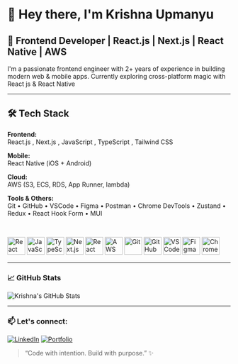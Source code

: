 # 👋 Hey there, I'm Krishna Upmanyu

## 💼 Frontend Developer | React.js | Next.js | React Native | AWS

I'm a passionate frontend engineer with 2+ years of experience in building modern web & mobile apps. Currently exploring cross-platform magic with React js & React Native 

---
## 🛠️ Tech Stack

**Frontend:**  
React.js , Next.js , JavaScript , TypeScript , Tailwind CSS 

**Mobile:**  
React Native (iOS + Android)

**Cloud:**  
AWS (S3, ECS, RDS, App Runner, lambda)

**Tools & Others:**  
Git • GitHub • VSCode • Figma • Postman • Chrome DevTools • Zustand • Redux • React Hook Form • MUI

<br/>

<p align="left">
  <img src="https://cdn.jsdelivr.net/gh/devicons/devicon/icons/react/react-original.svg" alt="React" width="40" height="40"/>
  <img src="https://cdn.jsdelivr.net/gh/devicons/devicon/icons/javascript/javascript-original.svg" alt="JavaScript" width="40" height="40"/>
  <img src="https://cdn.jsdelivr.net/gh/devicons/devicon/icons/typescript/typescript-original.svg" alt="TypeScript" width="40" height="40"/>
  <img src="https://cdn.jsdelivr.net/gh/devicons/devicon/icons/nextjs/nextjs-original.svg" alt="Next.js" width="40" height="40"/>
  <img src="https://cdn.jsdelivr.net/gh/devicons/devicon/icons/react/react-original.svg" alt="React Native" width="40" height="40"/>
  <img src="https://cdn.jsdelivr.net/gh/devicons/devicon/icons/amazonwebservices/amazonwebservices-original.svg" alt="AWS" width="40" height="40"/>
  <img src="https://cdn.jsdelivr.net/gh/devicons/devicon/icons/git/git-original.svg" alt="Git" width="40" height="40"/>
  <img src="https://cdn.jsdelivr.net/gh/devicons/devicon/icons/github/github-original-wordmark.svg" alt="GitHub" width="40" height="40"/>
  <img src="https://cdn.jsdelivr.net/gh/devicons/devicon/icons/vscode/vscode-original.svg" alt="VSCode" width="40" height="40"/>
  <img src="https://cdn.jsdelivr.net/gh/devicons/devicon/icons/figma/figma-original.svg" alt="Figma" width="40" height="40"/>
  <img src="https://cdn.jsdelivr.net/gh/devicons/devicon/icons/chrome/chrome-original.svg" alt="Chrome DevTools" width="40" height="40"/>
</p>



---

### 📈 GitHub Stats
![Krishna's GitHub Stats](https://github-readme-stats.vercel.app/api?username=kforkris&show_icons=true&theme=radical)

---

### 📫 Let's connect:
[![LinkedIn](https://img.shields.io/badge/LinkedIn-0077B5?style=for-the-badge&logo=linkedin&logoColor=white)](https://www.linkedin.com/in/your-profile/)
[![Portfolio](https://img.shields.io/badge/Portfolio-000000?style=for-the-badge&logo=vercel&logoColor=white)](https://portfolio-kforkris-projects.vercel.app)


> “Code with intention. Build with purpose.” ✨
